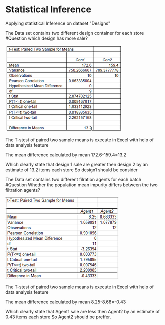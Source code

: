 # Statistical Inference
Applying statistical Inference on dataset "Designs"

The Data set contains two different design container for each store
#Question
which design has more sale?

![Screenshot](Design.PNG)

The T-stest of paired two sample means is execute in Excel 
with help of data analysis feature

The mean difference calculated by mean 172.6-159.4=13.2

Which clearly state that design 1 sale are greater then 
design 2 by an estimate of 13.2 items each store
So design1 should be consider


The Data set contains two different filration agents for each batch
#Question
Whether the population mean impurity differs between the two filtration agents?

![Screenshot](Filtration.PNG)

The T-stest of paired two sample means is execute in Excel 
with help of data analysis feature

The mean difference calculated by mean 8.25-8.68=-0.43

Which clearly state that Agent1 sale are less then 
Agent2 by an estimate of 0.43 items each store
So Agent2 should be preffer.
